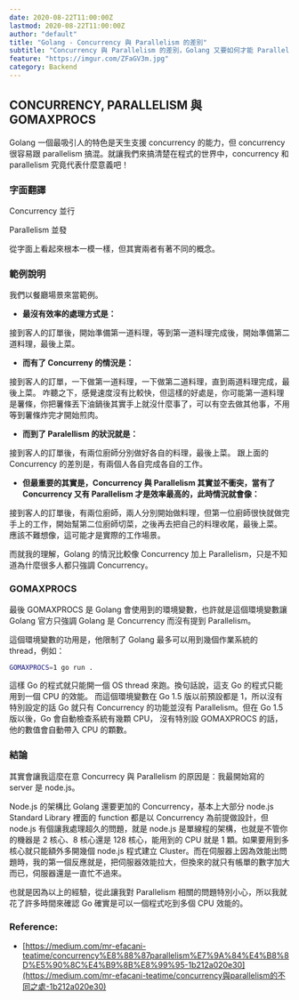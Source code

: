 ```yaml
---
date: 2020-08-22T11:00:00Z
lastmod: 2020-08-22T11:00:00Z
author: "default"
title: "Golang - Concurrency 與 Parallelism 的差別"
subtitle: "Concurrency 與 Parallelism 的差別，Golang 又要如何才能 Parallel?"
feature: "https://imgur.com/ZFaGV3m.jpg"
category: Backend
---
```


## CONCURRENCY, PARALLELISM 與 GOMAXPROCS

Golang 一個最吸引人的特色是天生支援 concurrency 的能力，但 concurrency 很容易跟 parallelism 搞混。就讓我們來搞清楚在程式的世界中，concurrency 和 parallelism 究竟代表什麼意義吧！

### 字面翻譯

Concurrency 並行

Parallelism 並發

從字面上看起來根本一模一樣，但其實兩者有著不同的概念。

### 範例說明

我們以餐廳場景來當範例。

- **最沒有效率的處理方式是：**

接到客人的訂單後，開始準備第一道料理，等到第一道料理完成後，開始準備第二道料理，最後上菜。

- **而有了 Concurreny 的情況是：**

接到客人的訂單，一下做第一道料理，一下做第二道料理，直到兩道料理完成，最後上菜。
咋聽之下，感覺速度沒有比較快，但這樣的好處是，你可能第一道料理是薯條，你把薯條丟下油鍋後其實手上就沒什麼事了，可以有空去做其他事，不用等到薯條炸完才開始煎肉。

- **而到了 Paralellism 的狀況就是：**

接到客人的訂單後，有兩位廚師分別做好各自的料理，最後上菜。
跟上面的 Concurrency 的差別是，有兩個人各自完成各自的工作。

- **但最重要的其實是，Concurrency 與 Parallelism 其實並不衝突，當有了 Concurrency 又有 Parallelism 才是效率最高的，此時情況就會像：**

接到客人的訂單後，有兩位廚師，兩人分別開始做料理，但第一位廚師很快就做完手上的工作，開始幫第二位廚師切菜，之後再去把自己的料理收尾，最後上菜。
應該不難想像，這可能才是實際的工作場景。

而就我的理解，Golang 的情況比較像 Concurrency 加上 Parallelism，只是不知道為什麼很多人都只強調 Concurrency。

### GOMAXPROCS

最後 GOMAXPROCS 是 Golang 會使用到的環境變數，也許就是這個環境變數讓 Golang 官方只強調 Golang 是 Concurrency 而沒有提到 Parallelism。

這個環境變數的功用是，他限制了 Golang 最多可以用到幾個作業系統的 thread，例如：

```bash
GOMAXPROCS=1 go run .
```

這樣 Go 的程式就只能開一個 OS thread 來跑。換句話說，這支 Go 的程式只能用到一個 CPU 的效能。
而這個環境變數在 Go 1.5 版以前預設都是 1，所以沒有特別設定的話 Go 就只有 Concurrency 的功能並沒有 Parallelism。但在 Go 1.5 版以後，Go 會自動檢查系統有幾顆 CPU， 沒有特別設 GOMAXPROCS 的話，他的數值會自動帶入 CPU 的顆數。

### 結論

其實會讓我這麼在意 Concurrecy 與 Parallelism 的原因是：我最開始寫的 server 是 node.js。

Node.js 的架構比 Golang 還要更加的 Concurrency，基本上大部分 node.js Standard Library 裡面的 function 都是以 Concurrency 為前提做設計，但 node.js 有個讓我處理超久的問題，就是 node.js 是單線程的架構，也就是不管你的機器是 2 核心、8 核心還是 128 核心，能用到的 CPU 就是 1 顆。如果要用到多核心就只能額外多開幾個 node.js 程式建立 Cluster。而在伺服器上因為效能出問題時，我的第一個反應就是，把伺服器效能拉大，但換來的就只有帳單的數字加大而已，伺服器還是一直忙不過來。

也就是因為以上的經驗，從此讓我對 Parallelism 相關的問題特別小心，所以我就花了許多時間來確認 Go 確實是可以一個程式吃到多個 CPU 效能的。

### Reference: 

- [https://medium.com/mr-efacani-teatime/concurrency%E8%88%87parallelism%E7%9A%84%E4%B8%8D%E5%90%8C%E4%B9%8B%E8%99%95-1b212a020e30](https://medium.com/mr-efacani-teatime/concurrency與parallelism的不同之處-1b212a020e30)



